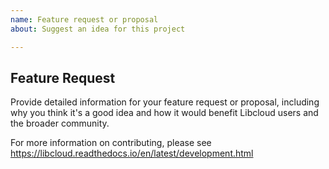 ```yaml
---
name: Feature request or proposal
about: Suggest an idea for this project

---
```


## Feature Request

Provide detailed information for your feature request or proposal, including
why you think it's a good idea and how it would benefit Libcloud users and
the broader community.

For more information on contributing, please see https://libcloud.readthedocs.io/en/latest/development.html
